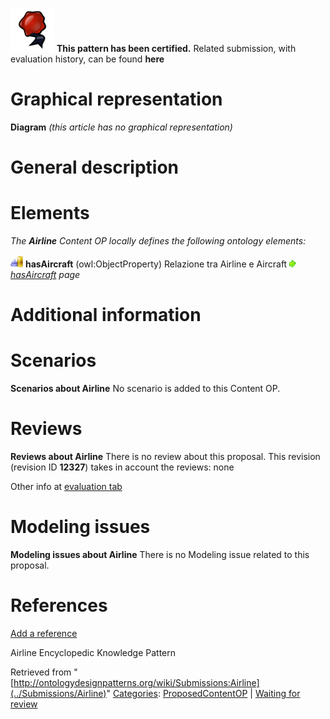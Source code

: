 [![](../images/thumb/b/b5/Certified.png/70px-Certified.png)](../Image/Certified.png "Certified.png") __This pattern has been certified.__
Related submission, with evaluation history, can be found __here__





#  Graphical representation


__Diagram__
_(this article has no graphical representation)_



#  General description


  




#  Elements


_The __Airline__ Content OP locally defines the following ontology elements:_



[![ObjectProperty](../images/thumb/c/c3/ObjectProperty.gif/20px-ObjectProperty.gif)](../Image/ObjectProperty.gif "ObjectProperty") __hasAircraft__ (owl:ObjectProperty) Relazione tra Airline e Aircraft 
 [![](../images/thumb/8/87/ArrowRight.gif/11px-ArrowRight.gif)](../Image/ArrowRight.gif "ArrowRight.gif") _[hasAircraft](../Submissions/Airline/hasAircraft "Submissions:Airline/hasAircraft") page_
#  Additional information


#  Scenarios



__Scenarios about Airline__
No scenario is added to this Content OP.




#  Reviews



__Reviews about Airline__
There is no review about this proposal.
This revision (revision ID __12327__) takes in account the reviews: none


Other info at [evaluation tab](http://ontologydesignpatterns.org/wiki/index.php?title=Submissions:Airline&action=evaluation "http://ontologydesignpatterns.org/wiki/index.php?title=Submissions:Airline&action=evaluation")




#  Modeling issues



__Modeling issues about Airline__
There is no Modeling issue related to this proposal.




#  References


[Add a reference](index.php@title=Odp%253AAdd_reference&subject=../Submissions/Airline "http://ontologydesignpatterns.org/wiki/index.php?title=Odp:Add_reference&subject=Submissions%3AAirline")


  

Airline Encyclopedic Knowledge Pattern





Retrieved from "[http://ontologydesignpatterns.org/wiki/Submissions:Airline](../Submissions/Airline)"
 [Categories](http://ontologydesignpatterns.org/wiki/Special:Categories "Special:Categories"): [ProposedContentOP](../Category/ProposedContentOP "Category:ProposedContentOP") | [Waiting for review](../Category/Waiting_for_review "Category:Waiting for review")